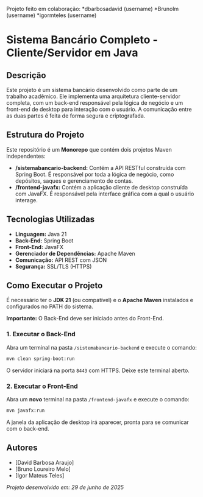 Projeto feito em colaboração:
*dbarbosadavid (username)
*Brunolm (username)
*igormteles (username)

# Sistema Bancário Completo - Cliente/Servidor em Java

##  Descrição

Este projeto é um sistema bancário desenvolvido como parte de um trabalho acadêmico. Ele implementa uma arquitetura cliente-servidor completa, com um back-end responsável pela lógica de negócio e um front-end de desktop para interação com o usuário. A comunicação entre as duas partes é feita de forma segura e criptografada.

## Estrutura do Projeto

Este repositório é um **Monorepo** que contém dois projetos Maven independentes:

* **/sistemabancario-backend:** Contém a API RESTful construída com Spring Boot. É responsável por toda a lógica de negócio, como depósitos, saques e gerenciamento de contas.
* **/frontend-javafx:** Contém a aplicação cliente de desktop construída com JavaFX. É responsável pela interface gráfica com a qual o usuário interage.

## Tecnologias Utilizadas

* **Linguagem:** Java 21
* **Back-End:** Spring Boot
* **Front-End:** JavaFX
* **Gerenciador de Dependências:** Apache Maven
* **Comunicação:** API REST com JSON
* **Segurança:** SSL/TLS (HTTPS)

## Como Executar o Projeto

É necessário ter o **JDK 21** (ou compatível) e o **Apache Maven** instalados e configurados no PATH do sistema.

**Importante:** O Back-End deve ser iniciado antes do Front-End.

### 1. Executar o Back-End

Abra um terminal na pasta `/sistemabancario-backend` e execute o comando:

```bash
mvn clean spring-boot:run
```
O servidor iniciará na porta `8443` com HTTPS. Deixe este terminal aberto.

### 2. Executar o Front-End

Abra um **novo** terminal na pasta `/frontend-javafx` e execute o comando:

```bash
mvn javafx:run
```
A janela da aplicação de desktop irá aparecer, pronta para se comunicar com o back-end.

## Autores

* [David Barbosa Araujo]
* [Bruno Loureiro Melo]
* [Igor Mateus Teles]

*Projeto desenvolvido em: 29 de junho de 2025*
